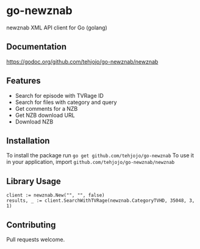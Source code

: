 # go-newznab

newznab XML API client for Go (golang)

## Documentation
https://godoc.org/github.com/tehjojo/go-newznab/newznab

## Features
- Search for episode with TVRage ID
- Search for files with category and query
- Get comments for a NZB
- Get NZB download URL
- Download NZB

## Installation
To install the package run `go get github.com/tehjojo/go-newznab`
To use it in your application, import `github.com/tehjojo/go-newznab/newznab`

## Library Usage
```
client := newznab.New("", "", false)
results, _ := client.SearchWithTVRage(newznab.CategoryTVHD, 35048, 3, 1)
```

## Contributing
Pull requests welcome.
